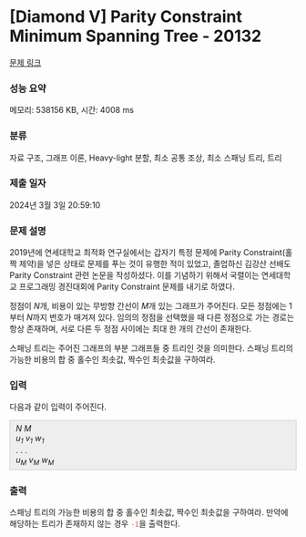 # [Diamond V] Parity Constraint Minimum Spanning Tree - 20132 

[문제 링크](https://www.acmicpc.net/problem/20132) 

### 성능 요약

메모리: 538156 KB, 시간: 4008 ms

### 분류

자료 구조, 그래프 이론, Heavy-light 분할, 최소 공통 조상, 최소 스패닝 트리, 트리

### 제출 일자

2024년 3월 3일 20:59:10

### 문제 설명

<p>2019년에 연세대학교 최적화 연구실에서는 갑자기 특정 문제에 Parity Constraint(홀짝 제약)을 넣은 상태로 문제를 푸는 것이 유행한 적이 있었고, 졸업하신 김강산 선배도 Parity Constraint 관련 논문을 작성하셨다. 이를 기념하기 위해서 국렬이는 연세대학교 프로그래밍 경진대회에 Parity Constraint 문제를 내기로 하였다.</p>

<p>정점이 <em>N</em>개, 비용이 있는 무방향 간선이 <em>M</em>개 있는 그래프가 주어진다. 모든 정점에는 1부터 <em>N</em>까지 번호가 매겨져 있다. 임의의 정점을 선택했을 때 다른 정점으로 가는 경로는 항상 존재하며, 서로 다른 두 정점 사이에는 최대 한 개의 간선이 존재한다.</p>

<p>스패닝 트리는 주어진 그래프의 부분 그래프들 중 트리인 것을 의미한다. 스패닝 트리의 가능한 비용의 합 중 홀수인 최솟값, 짝수인 최솟값을 구하여라.</p>

### 입력 

 <p>다음과 같이 입력이 주어진다.</p>

<div style="background:#eeeeee;border:1px solid #cccccc;padding:5px 10px;"><em>N</em> <em>M</em><br>
<i>u<sub>1</sub></i> <i>v<sub>1</sub></i> <i>w<sub>1</sub></i><br>
. . .<br>
<i>u<sub>M</sub></i> <i>v<sub>M</sub></i> <i>w<sub>M</sub></i></div>

### 출력 

 <p>스패닝 트리의 가능한 비용의 합 중 홀수인 최솟값, 짝수인 최솟값을 구하여라. 만약에 해당하는 트리가 존재하지 않는 경우 <span style="color:#e74c3c;"><code>-1</code></span>을 출력한다.</p>

